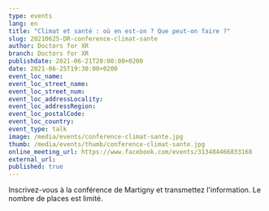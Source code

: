 ```yaml
---
type: events
lang: en
title: "Climat et santé : où en est-on ? Que peut-on faire ?"
slug: 20210625-DR-conference-climat-sante
author: Doctors for XR
branch: Doctors for XR
publishdate: 2021-06-21T20:00:00+0200
date: 2021-06-25T19:30:00+0200
event_loc_name: 
event_loc_street_name: 
event_loc_street_num: 
event_loc_addressLocality: 
event_loc_addressRegion: 
event_loc_postalCode: 
event_loc_country: 
event_type: talk
image: /media/events/conference-climat-sante.jpg
thumb: /media/events/thumb/conference-climat-sante.jpg
online_meeting_url: https://www.facebook.com/events/313484466833168
external_url: 
published: true
---
```

Inscrivez-vous à la conférence de Martigny et transmettez l'information. Le nombre de places est limité.
